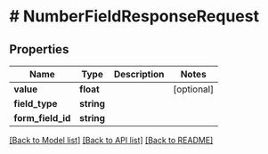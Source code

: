 # # NumberFieldResponseRequest

## Properties

Name | Type | Description | Notes
------------ | ------------- | ------------- | -------------
**value** | **float** |  | [optional]
**field_type** | **string** |  |
**form_field_id** | **string** |  |

[[Back to Model list]](../../README.md#models) [[Back to API list]](../../README.md#endpoints) [[Back to README]](../../README.md)
